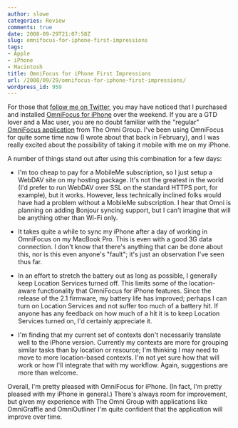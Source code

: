 ```yaml
---
author: slowe
categories: Review
comments: true
date: 2008-09-29T21:07:58Z
slug: omnifocus-for-iphone-first-impressions
tags:
- Apple
- iPhone
- Macintosh
title: OmniFocus for iPhone First Impressions
url: /2008/09/29/omnifocus-for-iphone-first-impressions/
wordpress_id: 959
---
```


For those that [follow me on Twitter](http://twitter.com/scott_lowe), you may have noticed that I purchased and installed [OmniFocus for iPhone](http://www.omnigroup.com/applications/omnifocus/iphone/) over the weekend. If you are a GTD lover and a Mac user, you are no doubt familiar with the "regular" [OmniFocus application](http://www.omnigroup.com/applications/omnifocus/) from The Omni Group. I've been using OmniFocus for quite some time now (I wrote about that back in February), and I was really excited about the possibility of taking it mobile with me on my iPhone.

A number of things stand out after using this combination for a few days:

* I'm too cheap to pay for a MobileMe subscription, so I just setup a WebDAV site on my hosting package. It's not the greatest in the world (I'd prefer to run WebDAV over SSL on the standard HTTPS port, for example), but it works. However, less technically inclined folks would have had a problem without a MobileMe subscription. I hear that Omni is planning on adding Bonjour syncing support, but I can't imagine that will be anything other than Wi-Fi only.

* It takes quite a while to sync my iPhone after a day of working in OmniFocus on my MacBook Pro. This is even with a good 3G data connection. I don't know that there's anything that can be done about this, nor is this even anyone's "fault"; it's just an observation I've seen thus far.

* In an effort to stretch the battery out as long as possible, I generally keep Location Services turned off. This limits some of the location-aware functionality that OmniFocus for iPhone features. Since the release of the 2.1 firmware, my battery life has improved; perhaps I can turn on Location Services and not suffer too much of a battery hit. If anyone has any feedback on how much of a hit it is to keep Location Services turned on, I'd certainly appreciate it.

* I'm finding that my current set of contexts don't necessarily translate well to the iPhone version. Currently my contexts are more for grouping similar tasks than by location or resource; I'm thinking I may need to move to more location-based contexts. I'm not yet sure how that will work or how I'll integrate that with my workflow. Again, suggestions are more than welcome.

Overall, I'm pretty pleased with OmniFocus for iPhone. (In fact, I'm pretty pleased with my iPhone in general.) There's always room for improvement, but given my experience with The Omni Group with applications like OmniGraffle and OmniOutliner I'm quite confident that the application will improve over time.
